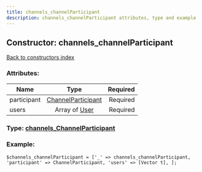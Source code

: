 ```yaml
---
title: channels_channelParticipant
description: channels_channelParticipant attributes, type and example
---
```

## Constructor: channels\_channelParticipant  
[Back to constructors index](index.md)



### Attributes:

| Name     |    Type       | Required |
|----------|:-------------:|---------:|
|participant|[ChannelParticipant](../types/ChannelParticipant.md) | Required|
|users|Array of [User](../types/User.md) | Required|



### Type: [channels\_ChannelParticipant](../types/channels_ChannelParticipant.md)


### Example:

```
$channels_channelParticipant = ['_' => channels_channelParticipant, 'participant' => ChannelParticipant, 'users' => [Vector t], ];
```